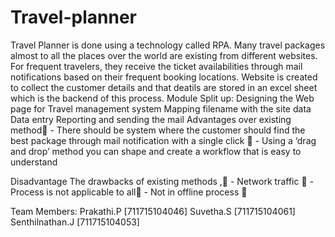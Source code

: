 # Travel-planner
Travel Planner is done using a technology called RPA.  Many travel packages almost to all the places over the world are existing from different websites. For frequent travelers, they receive the ticket availabilities through mail notifications based on their frequent booking locations. Website is created to collect the customer details and that deatils are stored in an excel sheet which is the backend of this process. 
Module Split up:
Designing the  Web page for Travel management system
Mapping filename with the site data
Data entry
Reporting and sending the mail
Advantages over existing method - There should be system where the customer should find   the best package through mail notification with a single click   - Using a ‘drag and drop’ method you can shape and create a workflow that is easy to understand

Disadvantage
 The drawbacks of existing methods ,          -  Network traffic           -  Process is not applicable to all          -  Not in offline process 

Team Members:
Prakathi.P [711715104046]
Suvetha.S  [711715104061]
Senthilnathan.J [711715104053]
